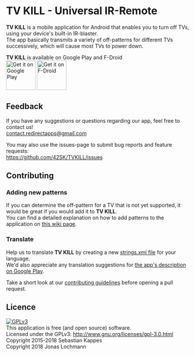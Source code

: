 # TV KILL - Universal IR-Remote

**TV KILL** is a mobile application for Android that enables you to turn off TVs, using your device's built-in IR-blaster.  
The app basically transmits a variety of off-patterns for different TVs successively, which will cause most TVs to power down.

**TV KILL** is available on Google Play and F-Droid  
<a href='https://play.google.com/store/apps/details?id=com.redirectapps.tvkill&utm_source=global_co&utm_medium=prtnr&utm_content=Mar2515&utm_campaign=PartBadge&pcampaignid=MKT-Other-global-all-co-prtnr-py-PartBadge-Mar2515-1'><img alt='Get it on Google Play' src='https://play.google.com/intl/en_us/badges/images/generic/en_badge_web_generic.png' height="80"/></a>
<a href="https://f-droid.org/app/com.redirectapps.tvkill">
    <img src="https://f-droid.org/badge/get-it-on.png"
         alt="Get it on F-Droid" height="80">
</a>

## Feedback
If you have any suggestions or questions regarding our app, feel free to contact us!  
contact.redirectapps@gmail.com

You may also use the issues-page to submit bug reports and feature requests:  
https://github.com/42SK/TVKILL/issues
## Contributing
### Adding new patterns
If you can determine the off-pattern for a TV that is not yet supported, it would be great if you would add it to **TV KILL**.  
You can find a detailed explanation on how to add patterns to the application on [this wiki page](https://github.com/42SK/TVKILL/wiki/How-to-add-IR-patterns-to-TV-KILL).
### Translate
Help us to translate **TV KILL** by creating a new [strings.xml file](https://github.com/42SK/TVKILL/blob/master/app/src/main/res/values/strings.xml) for your language.  
We'd also appreciate any translation suggestions for [the app's description on Google Play](https://play.google.com/store/apps/details?id=com.redirectapps.tvkill).

Take a short look at our [contributing guidelines](https://github.com/42SK/TVKILL/blob/master/CONTRIBUTING.md) before opening a pull request.

## Licence
[![GPLv3](https://gnu.org/graphics/gplv3-127x51.png)](https://www.gnu.org/licenses/gpl-3.0.html)  
This application is free (and open source) software.  
Licensed under the GPLv3: http://www.gnu.org/licenses/gpl-3.0.html  
Copyright 2015-2018 Sebastian Kappes  
Copyright 2018 Jonas Lochmann
